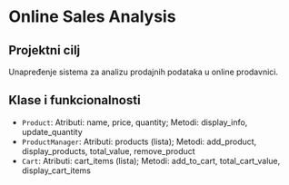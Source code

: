 # Online Sales Analysis

## Projektni cilj
Unapređenje sistema za analizu prodajnih podataka u online prodavnici.

## Klase i funkcionalnosti
- `Product`: Atributi: name, price, quantity; Metodi: display_info, update_quantity
- `ProductManager`: Atributi: products (lista); Metodi: add_product, display_products, total_value, remove_product
- `Cart`: Atributi: cart_items (lista); Metodi: add_to_cart, total_cart_value, display_cart_items